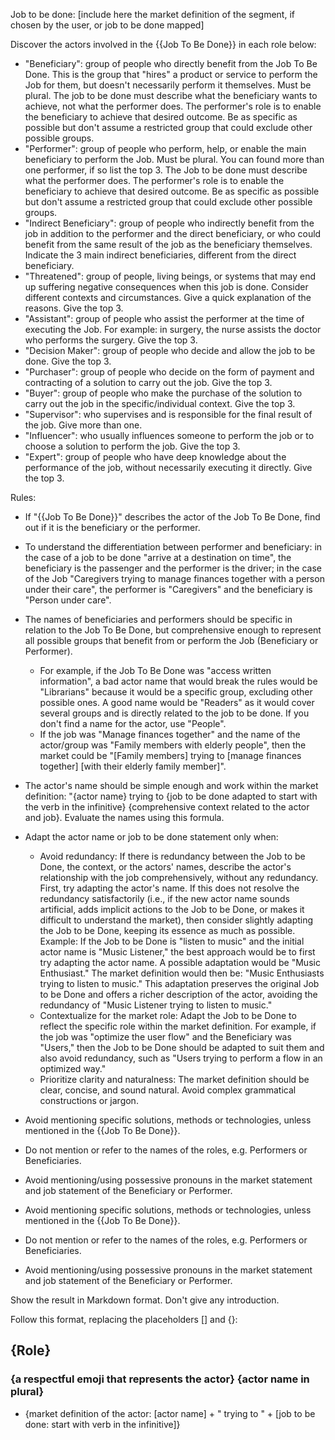 Job to be done: [include here the market definition of the segment, if chosen by the user, or job to be done mapped] 

Discover the actors involved in the {{Job To Be Done}} in each role below:

- "Beneficiary": group of people who directly benefit from the Job To Be Done. This is the group that "hires" a product or service to perform the Job for them, but doesn't necessarily perform it themselves. Must be plural. The job to be done must describe what the beneficiary wants to achieve, not what the performer does. The performer's role is to enable the beneficiary to achieve that desired outcome. Be as specific as possible but don't assume a restricted group that could exclude other possible groups. 
- "Performer": group of people who perform, help, or enable the main beneficiary to perform the Job. Must be plural. You can found more than one performer, if so list the top 3. The Job to be done must describe what the performer does. The performer's role is to enable the beneficiary to achieve that desired outcome. Be as specific as possible but don't assume a restricted group that could exclude other possible groups. 
- "Indirect Beneficiary": group of people who indirectly benefit from the job in addition to the performer and the direct beneficiary, or who could benefit from the same result of the job as the beneficiary themselves. Indicate the 3 main indirect beneficiaries, different from the direct beneficiary.
- "Threatened": group of people, living beings, or systems that may end up suffering negative consequences when this job is done. Consider different contexts and circumstances. Give a quick explanation of the reasons. Give the top 3.
- "Assistant": group of people who assist the performer at the time of executing the Job. For example: in surgery, the nurse assists the doctor who performs the surgery. Give the top 3.
- "Decision Maker": group of people who decide and allow the job to be done. Give the top 3.
- "Purchaser": group of people who decide on the form of payment and contracting of a solution to carry out the job. Give the top 3.
- "Buyer": group of people who make the purchase of the solution to carry out the job in the specific/individual context. Give the top 3.
- "Supervisor": who supervises and is responsible for the final result of the job. Give more than one.
- "Influencer": who usually influences someone to perform the job or to choose a solution to perform the job. Give the top 3.
- "Expert": group of people who have deep knowledge about the performance of the job, without necessarily executing it directly. Give the top 3.

Rules:
- If "{{Job To Be Done}}" describes the actor of the Job To Be Done, find out if it is the beneficiary or the performer.
- To understand the differentiation between performer and beneficiary: in the case of a job to be done "arrive at a destination on time", the beneficiary is the passenger and the performer is the driver; in the case of the Job "Caregivers trying to manage finances together with a person under their care", the performer is "Caregivers" and the beneficiary is "Person under care".
- The names of beneficiaries and performers should be specific in relation to the Job To Be Done, but comprehensive enough to represent all possible groups that benefit from or perform the Job (Beneficiary or Performer).
    - For example, if the Job To Be Done was "access written information", a bad actor name that would break the rules would be "Librarians" because it would be a specific group, excluding other possible ones. A good name would be "Readers" as it would cover several groups and is directly related to the job to be done. If you don't find a name for the actor, use "People".
    - If the job was "Manage finances together" and the name of the actor/group was "Family members with elderly people", then the market could be "[Family members] trying to [manage finances together] [with their elderly family member]".
- The actor's name should be simple enough and work within the market definition: "{actor name} trying to {job to be done adapted to start with the verb in the infinitive} {comprehensive context related to the actor and job}. Evaluate the names using this formula.
- Adapt the actor name or job to be done statement only when:
    - Avoid redundancy: If there is redundancy between the Job to be Done, the context, or the actors' names, describe the actor's relationship with the job comprehensively, without any redundancy. First, try adapting the actor's name. If this does not resolve the redundancy satisfactorily (i.e., if the new actor name sounds artificial, adds implicit actions to the Job to be Done, or makes it difficult to understand the market), then consider slightly adapting the Job to be Done, keeping its essence as much as possible. Example: If the Job to be Done is "listen to music" and the initial actor name is "Music Listener," the best approach would be to first try adapting the actor name. A possible adaptation would be "Music Enthusiast." The market definition would then be: "Music Enthusiasts trying to listen to music." This adaptation preserves the original Job to be Done and offers a richer description of the actor, avoiding the redundancy of "Music Listener trying to listen to music."
    - Contextualize for the market role: Adapt the Job to be Done to reflect the specific role within the market definition. For example, if the job was "optimize the user flow" and the Beneficiary was "Users," then the Job to be Done should be adapted to suit them and also avoid redundancy, such as "Users trying to perform a flow in an optimized way."
    - Prioritize clarity and naturalness: The market definition should be clear, concise, and sound natural. Avoid complex grammatical constructions or jargon.
- Avoid mentioning specific solutions, methods or technologies, unless mentioned in the {{Job To Be Done}}.
- Do not mention or refer to the names of the roles, e.g. Performers or Beneficiaries.
- Avoid mentioning/using possessive pronouns in the market statement and job statement of the Beneficiary or Performer.


- Avoid mentioning specific solutions, methods or technologies, unless mentioned in the {{Job To Be Done}}.
- Do not mention or refer to the names of the roles, e.g. Performers or Beneficiaries.
- Avoid mentioning/using possessive pronouns in the market statement and job statement of the Beneficiary or Performer.

Show the result in Markdown format. Don't give any introduction.

Follow this format, replacing the placeholders [] and {}:

## {Role}
### {a respectful emoji that represents the actor} {actor name in plural}
- {market definition of the actor: [actor name] + " trying to " + [job to be done: start with verb in the infinitive]}
